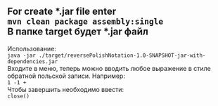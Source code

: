 For create *.jar file enter<br>
`mvn clean package assembly:single`<br>
В папке target будет *.jar файл
----
Использование:<br>
`java -jar ./target/reversePolishNotation-1.0-SNAPSHOT-jar-with-dependencies.jar`<br>
Входите в меню, теперь можно вводить любое выражение в стиле обратной польской записи. Например:<br>
`1 -1 +`<br>
Чтобы завершить необходимо ввести:<br>
`close()`